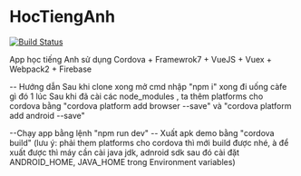 # HocTiengAnh
[![Build Status](https://travis-ci.org/cuduy197/HocTiengAnh.svg?branch=master)](https://travis-ci.org/cuduy197/HocTiengAnh)

App học tiếng Anh sử dụng Cordova + Framewrok7 + VueJS + Vuex + Webpack2 + Firebase 


-- Hướng dẫn 
Sau khi clone xong mở cmd nhập "npm i" xong đi uống càfe gì đó 1 lúc 
Sau khi đã cài các node_modules , ta thêm platforms cho cordova bằng "cordova platform add browser --save" và "cordova platform add android --save" 

--Chạy app bằng lệnh "npm run dev" 
-- Xuất apk demo bằng "cordova build" (lưu ý: phải them platforms cho cordova thì mới build được nhé, à để xuất được thì máy cần cài java jdk, adnroid sdk sau đó cài đặt ANDROID_HOME, JAVA_HOME trong Environment variables)
